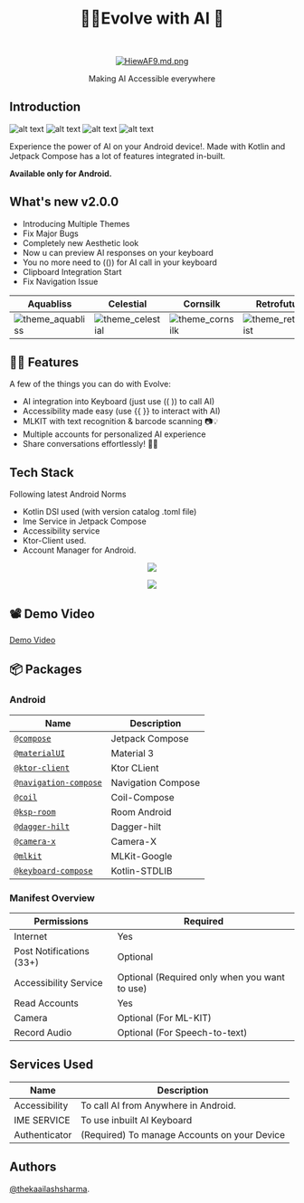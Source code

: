 
<h1 align="center">  📲✨Evolve with AI  🚀 </h1> <br>
<p align="center">
  <a href="https://firebasestorage.googleapis.com/v0/b/palmapi-b548f.appspot.com/o/Thumbnail.png?alt=media&token=92e8d3d9-7fe7-41f4-80dc-2d862185589c">
    <img src="https://firebasestorage.googleapis.com/v0/b/palmapi-b548f.appspot.com/o/Thumbnail.png?alt=media&token=92e8d3d9-7fe7-41f4-80dc-2d862185589c" alt="HiewAF9.md.png" border="0">
  </a
</p>

<p align="center">
  Making AI Accessible everywhere
</p>




## Introduction
![alt text](https://img.shields.io/badge/Kotlin-FFFFFF?style=for-the-badge&logo=Kotlin) 
![alt text](https://img.shields.io/badge/Firebase-FFFFFF?style=for-the-badge&logo=Firebase) 
![alt text](https://img.shields.io/badge/GoogleCloud-FFFFFF?style=for-the-badge&logo=GoogleCloud) 
![alt text](https://img.shields.io/badge/JetpackCompose-FFFFFF?style=for-the-badge&logo=JetpackCompose)

Experience the power of AI on your Android device!. Made with Kotlin and Jetpack Compose has a lot of features integrated in-built.

**Available only for Android.**

## What's new v2.0.0


- Introducing Multiple Themes
- Fix Major Bugs
- Completely new Aesthetic look
- Now u can preview AI responses on your keyboard
- You no more need to (()) for AI call in your keyboard
- Clipboard Integration Start
- Fix Navigation Issue


| Aquabliss  | Celestial  | Cornsilk  | Retrofuturist  | 
|--------|-------|--------|-------|
| ![theme_aquabliss](https://github.com/thekaailashsharma/Evolve-with-AI/assets/61358755/c8e9f7a1-9646-4cae-94a9-0ab7962c95ba) | ![theme_celestial](https://github.com/thekaailashsharma/Evolve-with-AI/assets/61358755/940760d7-7be4-44e5-90c3-9d12c49f64df)| ![theme_cornsilk](https://github.com/thekaailashsharma/Evolve-with-AI/assets/61358755/2191b592-ea95-49eb-a6a9-07117c4d68c7) | ![theme_retrofuturist](https://github.com/thekaailashsharma/Evolve-with-AI/assets/61358755/87f4f3d9-1e7a-4ea2-baab-a10c54491b19) |

## 💬💡 Features

A few of the things you can do with Evolve:

- AI integration into Keyboard (just use (( )) to call AI)
- Accessibility made easy (use {{ }} to interact with AI)
- MLKIT with text recognition & barcode scanning 📷💡
- Multiple accounts for personalized AI experience
- Share conversations effortlessly! 🔄💬

## Tech Stack

Following latest Android Norms

- Kotlin DSl used (with version catalog .toml file)
- Ime Service in Jetpack Compose
- Accessibility service
- Ktor-Client used.
- Account Manager for Android.


<p align="center">
  <a href="https://firebasestorage.googleapis.com/v0/b/palmapi-b548f.appspot.com/o/ggg.png?alt=media&token=f99af299-5506-44df-b1e2-3cc12912de6d">
    <img src="https://firebasestorage.googleapis.com/v0/b/palmapi-b548f.appspot.com/o/ggg.png?alt=media&token=f99af299-5506-44df-b1e2-3cc12912de6d" border="0"></a>
</p>

<p align="center">
  <a href="https://firebasestorage.googleapis.com/v0/b/palmapi-b548f.appspot.com/o/ggg2.png?alt=media&token=8416d2a6-fb27-4518-b2d1-ee660562c010">
    <img src="https://firebasestorage.googleapis.com/v0/b/palmapi-b548f.appspot.com/o/ggg2.png?alt=media&token=8416d2a6-fb27-4518-b2d1-ee660562c010" border="0">
  </a>
</p>


## 📽️ Demo Video
[Demo Video](https://www.linkedin.com/feed/update/urn:li:activity:7081408152709062656/)

## 📦 Packages

### Android 
| Name | Description |
| --- | --- |
| [`@compose`](https://developer.android.com/jetpack/compose) | Jetpack Compose |
| [`@materialUI`](https://m3.material.io/) | Material 3 |
| [`@ktor-client`](https://ktor.io/docs/create-client.html) | Ktor CLient |
| [`@navigation-compose`](https://developer.android.com/jetpack/compose/navigation) | Navigation Compose |
| [`@coil`](https://coil-kt.github.io/coil/compose/) | Coil-Compose |
| [`@ksp-room`](https://developer.android.com/build/migrate-to-ksp) | Room Android |
| [`@dagger-hilt`](https://developer.android.com/training/dependency-injection/hilt-android) | Dagger-hilt |
| [`@camera-x`](https://developer.android.com/training/camerax) | Camera-X |
| [`@mlkit`](https://developers.google.com/ml-kit) | MLKit-Google |
| [`@keyboard-compose`](https://kotlinlang.org/api/latest/jvm/stdlib/) | Kotlin-STDLIB |

### Manifest Overview

| Permissions | Required |
| --- | --- |
| Internet | Yes |
| Post Notifications (33+) | Optional |
| Accessibility Service | Optional (Required only when you want to use) |
| Read Accounts | Yes |
| Camera | Optional (For ML-KIT) |
| Record Audio | Optional (For Speech-to-text) |

## Services Used
| Name | Description |
| --- | --- |
| Accessibility | To call AI from Anywhere in Android. |
| IME SERVICE | To use inbuilt AI Keyboard |
| Authenticator | (Required) To manage Accounts on your Device |




## Authors

[@thekaailashsharma](https://linkedin.com/in/thekaailashsharma).
